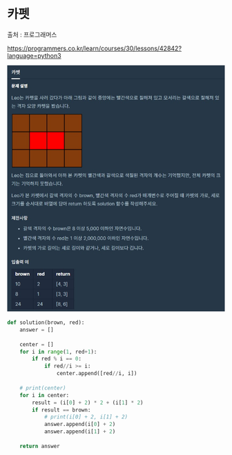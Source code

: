 # 카펫

출처 : 프로그래머스

https://programmers.co.kr/learn/courses/30/lessons/42842?language=python3

![카펫](카펫.assets/카펫.jpg)

```python
def solution(brown, red):
    answer = []
    
    center = []
    for i in range(1, red+1):
        if red % i == 0:
            if red//i >= i:
                center.append([red//i, i])

    # print(center)
    for i in center:
        result = (i[0] + 2) * 2 + (i[1] * 2)
        if result == brown:
            # print(i[0] + 2, i[1] + 2)
            answer.append(i[0] + 2)
            answer.append(i[1] + 2)

    return answer
```

